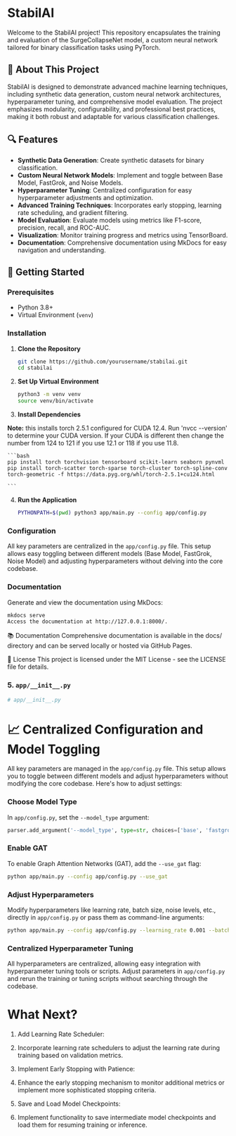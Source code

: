 # StabilAI

Welcome to the StabilAI project! This repository encapsulates the training and evaluation of the SurgeCollapseNet model, a custom neural network tailored for binary classification tasks using PyTorch.

## 📌 About This Project

StabilAI is designed to demonstrate advanced machine learning techniques, including synthetic data generation, custom neural network architectures, hyperparameter tuning, and comprehensive model evaluation. The project emphasizes modularity, configurability, and professional best practices, making it both robust and adaptable for various classification challenges.

## 🔍 Features

- **Synthetic Data Generation**: Create synthetic datasets for binary classification.
- **Custom Neural Network Models**: Implement and toggle between Base Model, FastGrok, and Noise Models.
- **Hyperparameter Tuning**: Centralized configuration for easy hyperparameter adjustments and optimization.
- **Advanced Training Techniques**: Incorporates early stopping, learning rate scheduling, and gradient filtering.
- **Model Evaluation**: Evaluate models using metrics like F1-score, precision, recall, and ROC-AUC.
- **Visualization**: Monitor training progress and metrics using TensorBoard.
- **Documentation**: Comprehensive documentation using MkDocs for easy navigation and understanding.

## 🚀 Getting Started

### Prerequisites

- Python 3.8+
- Virtual Environment (`venv`)

### Installation

1. **Clone the Repository**

    ```bash
    git clone https://github.com/yourusername/stabilai.git
    cd stabilai
    ```

2. **Set Up Virtual Environment**

    ```bash
    python3 -m venv venv
    source venv/bin/activate
    ```

3. **Install Dependencies**

**Note:** this installs torch 2.5.1 configured for CUDA 12.4. Run 'nvcc --version' to determine your CUDA version. If your CUDA is different then change the number from 124 to 121 if you use 12.1 or 118 if you use 11.8.

    ```bash
    pip install torch torchvision tensorboard scikit-learn seaborn pynvml
    pip install torch-scatter torch-sparse torch-cluster torch-spline-conv torch-geometric -f https://data.pyg.org/whl/torch-2.5.1+cu124.html

    ```

4. **Run the Application**

    ```bash
    PYTHONPATH=$(pwd) python3 app/main.py --config app/config.py
    ```

### Configuration

All key parameters are centralized in the `app/config.py` file. This setup allows easy toggling between different models (Base Model, FastGrok, Noise Model) and adjusting hyperparameters without delving into the core codebase.

### Documentation

Generate and view the documentation using MkDocs:

```bash
mkdocs serve
Access the documentation at http://127.0.0.1:8000/.
```

📚 Documentation
Comprehensive documentation is available in the docs/ directory and can be served locally or hosted via GitHub Pages.

📄 License
This project is licensed under the MIT License - see the LICENSE file for details.

### 5. `app/__init__.py`

```python
# app/__init__.py
```

# 📈 Centralized Configuration and Model Toggling  
All key parameters are managed in the `app/config.py` file. This setup allows you to toggle between different models and adjust hyperparameters without modifying the core codebase. Here's how to adjust settings:

### Choose Model Type  
In `app/config.py`, set the `--model_type` argument:  

```python
parser.add_argument('--model_type', type=str, choices=['base', 'fastgrok', 'noise'], default='base', help='Type of model to train')
```

### Enable GAT  
To enable Graph Attention Networks (GAT), add the `--use_gat` flag:  

```bash
python app/main.py --config app/config.py --use_gat
```

### Adjust Hyperparameters  
Modify hyperparameters like learning rate, batch size, noise levels, etc., directly in `app/config.py` or pass them as command-line arguments:  

```bash
python app/main.py --config app/config.py --learning_rate 0.001 --batch_size 128
```

### Centralized Hyperparameter Tuning  
All hyperparameters are centralized, allowing easy integration with hyperparameter tuning tools or scripts. Adjust parameters in `app/config.py` and rerun the training or tuning scripts without searching through the codebase.  

# What Next?

1. Add Learning Rate Scheduler:

2. Incorporate learning rate schedulers to adjust the learning rate during training based on validation metrics.

3. Implement Early Stopping with Patience:

4. Enhance the early stopping mechanism to monitor additional metrics or implement more sophisticated stopping criteria.

5. Save and Load Model Checkpoints:

6. Implement functionality to save intermediate model checkpoints and load them for resuming training or inference.